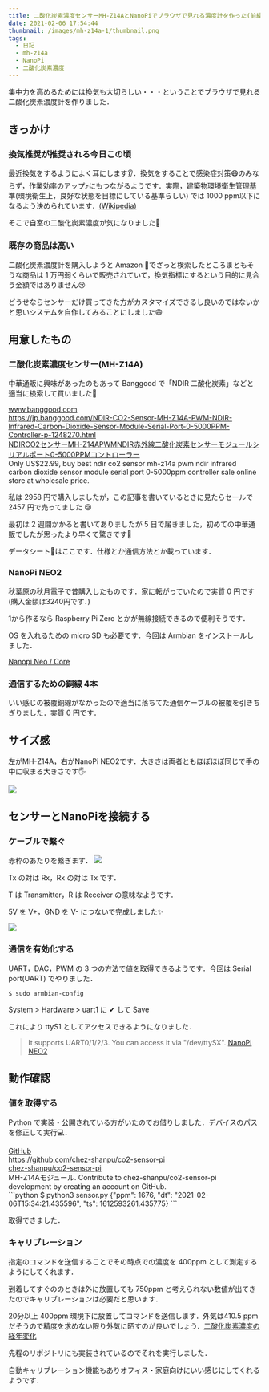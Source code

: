 ```yaml
---
title: 二酸化炭素濃度センサーMH-Z14AとNanoPiでブラウザで見れる濃度計を作った(前編)
date: 2021-02-06 17:54:44
thumbnail: /images/mh-z14a-1/thumbnail.png
tags:
  - 日記
  - mh-z14a
  - NanoPi
  - 二酸化炭素濃度
---
```


集中力を高めるためには換気も大切らしい・・・ということでブラウザで見れる二酸化炭素濃度計を作りました．

<!-- more -->

## きっかけ
### 換気推奨が推奨される今日この頃

最近換気をするようによく耳にします👂．換気をすることで感染症対策😷のみならず，作業効率のアップ⤴️にもつながるようです．実際，建築物環境衛生管理基準(環境衛生上，良好な状態を目標にしている基準らしい) では 1000 ppm以下になるよう決められています．[(Wikipedia)](https://ja.wikipedia.org/wiki/%E5%BB%BA%E7%AF%89%E7%89%A9%E7%92%B0%E5%A2%83%E8%A1%9B%E7%94%9F%E7%AE%A1%E7%90%86%E5%9F%BA%E6%BA%96)

そこで自室の二酸化炭素濃度が気になりました👀

### 既存の商品は高い

二酸化炭素濃度計を購入しようと Amazon 🛒でざっと検索したところまともそうな商品は 1 万円弱くらいで販売されていて，換気指標にするという目的に見合う金額ではありません😢

どうせならセンサーだけ買ってきた方がカスタマイズできるし良いのではないかと思いシステムを自作してみることにしました😄


## 用意したもの

### 二酸化炭素濃度センサー(MH-Z14A)

中華通販に興味があったのもあって Banggood で「NDIR 二酸化炭素」などと適当に検索して買いました💸

<div class="bcard-wrapper"><span class="bcard-header"><div class="bcard-site"><a href="https://jp.banggood.com/NDIR-CO2-Sensor-MH-Z14A-PWM-NDIR-Infrared-Carbon-Dioxide-Sensor-Module-Serial-Port-0-5000PPM-Controller-p-1248270.html" rel="nofollow" target="_blank">www.banggood.com</a></div><div class="bcard-url"><a href="https://jp.banggood.com/NDIR-CO2-Sensor-MH-Z14A-PWM-NDIR-Infrared-Carbon-Dioxide-Sensor-Module-Serial-Port-0-5000PPM-Controller-p-1248270.html" rel="nofollow" target="_blank">https://jp.banggood.com/NDIR-CO2-Sensor-MH-Z14A-PWM-NDIR-Infrared-Carbon-Dioxide-Sensor-Module-Serial-Port-0-5000PPM-Controller-p-1248270.html</a></div></span><span class="bcard-main"><div class="bcard-title"><a href="https://jp.banggood.com/NDIR-CO2-Sensor-MH-Z14A-PWM-NDIR-Infrared-Carbon-Dioxide-Sensor-Module-Serial-Port-0-5000PPM-Controller-p-1248270.html" rel="nofollow" target="_blank">NDIRCO2センサーMH-Z14APWMNDIR赤外線二酸化炭素センサーモジュールシリアルポート0-5000PPMコントローラー</a></div><div class="bcard-description">Only US$22.99, buy best ndir co2 sensor mh-z14a pwm ndir infrared carbon dioxide sensor module serial port 0-5000ppm controller sale online store at wholesale price.</div></span></div>

私は 2958 円で購入しましたが，この記事を書いているときに見たらセールで 2457 円で売ってました 😢

最初は 2 週間かかると書いてありましたが 5 日で届きました，初めての中華通販でしたが思ったより早くて驚きです💨

データシート📖はここです．仕様とか通信方法とか載っています．

[](https://www.winsen-sensor.com/d/files/MH-Z14A.pdf)


### NanoPi NEO2 

秋葉原の秋月電子で昔購入したものです．家に転がっていたので実質 0 円です(購入金額は3240円です．)

1から作るなら Raspberry Pi Zero とかが無線接続できるので便利そうです．

OS を入れるための micro SD も必要です．今回は Armbian をインストールしました．

[Nanopi Neo / Core](https://www.armbian.com/nanopi-neo/)

### 通信するための銅線 4本

いい感じの被覆銅線がなかったので適当に落ちてた通信ケーブルの被覆を引きちぎりました．実質 0 円です．

## サイズ感

左がMH-Z14A，右がNanoPi NEO2です．大きさは両者ともほぼほぼ同じで手の中に収まる大きさです🖐

![](/images/mh-z14a-1/1.png)

## センサーとNanoPiを接続する



### ケーブルで繋ぐ

赤枠のあたりを繋ぎます．
![](/images/mh-z14a-1/2.png)

Tx の対は Rx，Rx の対は Tx です．

T は Transmitter，R は Receiver の意味なようです．

5V を V+，GND を V- につないで完成しました✨

![](/images/mh-z14a-1/3.png)

### 通信を有効化する

UART，DAC，PWM の 3 つの方法で値を取得できるようです．今回は Serial port(UART) でやりました．

`$ sudo armbian-config`

System > Hardware > uart1 に ✔ して Save

これにより ttyS1 としてアクセスできるようになりました．

> It supports UART0/1/2/3. You can access it via "/dev/ttySX".
[NanoPi NEO2](http://wiki.friendlyarm.com/wiki/index.php/NanoPi_NEO2)

## 動作確認
### 値を取得する
Python で実装・公開されている方がいたのでお借りしました．デバイスのパスを修正して実行💻．


<div class="bcard-wrapper"><span class="bcard-header"><div class="bcard-site"><a href="https://github.com/chez-shanpu/co2-sensor-pi" rel="nofollow" target="_blank">GitHub</a></div><div class="bcard-url"><a href="https://github.com/chez-shanpu/co2-sensor-pi" rel="nofollow" target="_blank">https://github.com/chez-shanpu/co2-sensor-pi</a></div></span><span class="bcard-main"><div class="bcard-title"><a href="https://github.com/chez-shanpu/co2-sensor-pi" rel="nofollow" target="_blank">chez-shanpu/co2-sensor-pi</a></div><div class="bcard-description">MH-Z14Aモジュール. Contribute to chez-shanpu/co2-sensor-pi development by creating an account on GitHub.</div></span></div>
```python
$ python3 sensor.py
{"ppm": 1676, "dt": "2021-02-06T15:34:21.435596", "ts": 1612593261.435775}
```

取得できました．

### キャリブレーション

指定のコマンドを送信することでその時点での濃度を 400ppm として測定するようにしてくれます．

到着してすぐののときは外に放置しても 750ppm と考えられない数値が出てきたのでキャリブレーションは必要だと思います．

20分以上 400ppm 環境下に放置してコマンドを送信します．外気は410.5 ppm だそうので精度を求めない限り外気に晒すのが良いでしょう．[二酸化炭素濃度の経年変化](https://ds.data.jma.go.jp/ghg/kanshi/ghgp/co2_trend.html)

先程のリポジトリにも実装されているのでそれを実行しました．

自動キャリブレーション機能もありオフィス・家庭向けにいい感じにしてくれるようです．